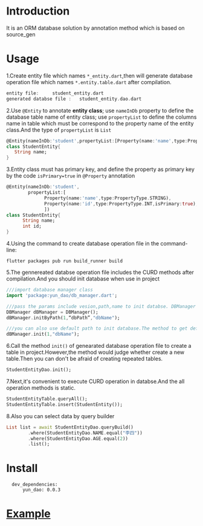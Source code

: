Introduction
===

It is an ORM database solution by annotation method which is based on source_gen

Usage
===
1.Create entity file which names `*_entity.dart`,then will generate database operation file which names `*.entity.table.dart` after compilation.

```Dart
entity file:     student_entity.dart
generated databse file :   student_entity.dao.dart
```

2.Use `@Entity` to annotate **entity class**; use `nameInDb` property to define the database table name of entity class; use `propertyList` to define the columns name in table which must be correspond to the property name of the entity class.And the type of `propertyList` is `List` 


```Dart
@Entity(nameInDb:'student',propertyList:[Property(name:'name',type:PropertyType.STRING)])
class StudentEntity{
   String name;
}
```

3.Entity class must has primary key, and define the property as primary key by the code `isPrimary=true` in `@Property` annotation

```Dart
@Entity(nameInDb:'student',
        propertyList:[
              Property(name:'name',type:PropertyType.STRING),
              Property(name:'id',type:PropertyType.INT,isPrimary:true),
              ])
class StudentEntity{
      String name;
      int id;
}
```

4.Using the command to create database operation file in the command-line: 

```
flutter packages pub run build_runner build
```

5.The gennereated databse operation file includes the CURD methods after compilation.And you should init database when use in project

```Dart
///import database manager class
import 'package:yun_dao/db_manager.dart';

///pass the params include vesion,path,name to init databse. DBManager is a singleton
DBManager dBManager = DBManager();
dBManager.initByPath(1,“dbPath”,"dbName");

///you can also use default path to init database.The method to get default path is `getDatabasesPath()`
dBManager.init(1,"dbName");
```

6.Call the method `init()` of genearated database operation file to create a table in project.However,the method would judge whether create a new table.Then you can don't be afraid of creating repeated tables.

```Dart
StudentEntityDao.init();
```

7.Next,it's convenient to execute CURD operation in databse.And the all operation methods is static.

```Dart
StudentEntityTable.queryAll();
StudentEntityTable.insert(StudentEntity());
```

8.Also you can select data by query builder

```Dart
List list = await StudentEntityDao.queryBuild()
        .where(StudentEntityDao.NAME.equal("李四"))
        .where(StudentEntityDao.AGE.equal(2))
        .list();
```



Install
===

      dev_dependencies:
          yun_dao: 0.0.3
          

[Example](https://github.com/yeyunHZ/yun_dao_test)
===


